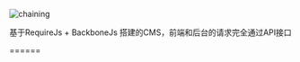 ![chaining](https://raw.github.com/erixyuan/Saturn/master/img/logo.png "model")


基于RequireJs + BackboneJs 搭建的CMS，前端和后台的请求完全通过API接口

======
